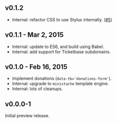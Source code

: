 ## v0.1.2

 * Internal: refactor CSS to use Stylus internally. ([#5])

## v0.1.1 - Mar 2, 2015

 * Internal: update to ES6, and build using Babel.
 * Internal: add support for Ticketbase subdomains.

## v0.1.0 - Feb 16, 2015

 * Implement donations (`data-tb='donations-form'`).
 * Internal: upgrade to `ministache` template engine.
 * Internal: lots of cleanups.

## v0.0.0-1

Initial preview release.

[#5]: https://github.com/ticketbase/ticketbase-js/issues/5
